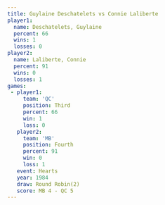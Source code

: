 ```yaml
---
title: Guylaine Deschatelets vs Connie Laliberte
player1:                      
  name: Deschatelets, Guylaine
  percent: 66                 
  wins: 1                     
  losses: 0                   
player2:                      
  name: Laliberte, Connie     
  percent: 91                 
  wins: 0                     
  losses: 1                   
games:
 - player1:         
     team: 'QC'     
     position: Third
     percent: 66    
     win: 1         
     loss: 0        
   player2:          
     team: 'MB'      
     position: Fourth
     percent: 91     
     win: 0          
     loss: 1         
   event: Hearts       
   year: 1984          
   draw: Round Robin(2)
   score: MB 4 - QC 5  
---
```

